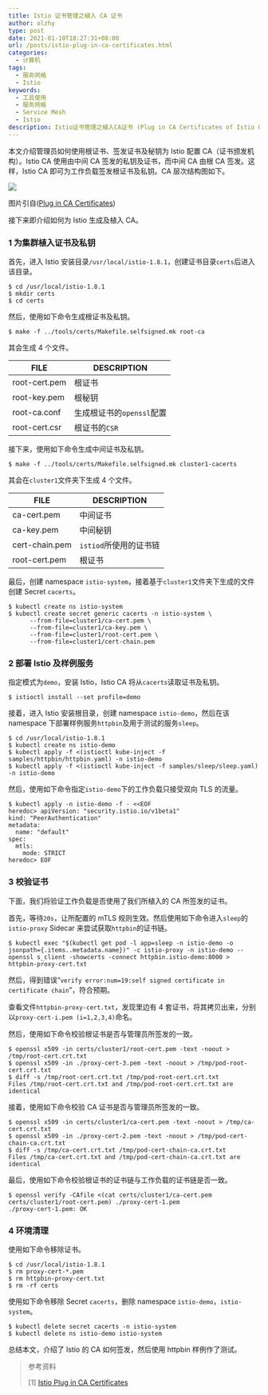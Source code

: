 ```yaml
---
title: Istio 证书管理之植入 CA 证书
author: olzhy
type: post
date: 2021-01-10T18:27:31+08:00
url: /posts/istio-plug-in-ca-certificates.html
categories:
  - 计算机
tags:
  - 服务网格
  - Istio
keywords:
  - 工具使用
  - 服务网格
  - Service Mesh
  - Istio
description: Istio证书管理之植入CA证书 (Plug in CA Certificates of Istio Certificate Management)
---
```


本文介绍管理员如何使用根证书、签发证书及秘钥为 Istio 配置 CA（证书颁发机构）。Istio CA 使用由中间 CA 签发的私钥及证书，而中间 CA 由根 CA 签发。这样，Istio CA 即可为工作负载签发根证书及私钥。CA 层次结构图如下。

![](https://olzhy.github.io/static/images/uploads/2021/01/ca-hierarchy.svg#center)

图片引自([Plug in CA Certificates](https://istio.io/latest/docs/tasks/security/cert-management/plugin-ca-cert/))

接下来即介绍如何为 Istio 生成及植入 CA。

### 1 为集群植入证书及私钥

首先，进入 Istio 安装目录`/usr/local/istio-1.8.1`，创建证书目录`certs`后进入该目录。

```shell
$ cd /usr/local/istio-1.8.1
$ mkdir certs
$ cd certs
```

然后，使用如下命令生成根证书及私钥。

```shell
$ make -f ../tools/certs/Makefile.selfsigned.mk root-ca
```

其会生成 4 个文件。

| FILE          | DESCRIPTION               |
| ------------- | ------------------------- |
| root-cert.pem | 根证书                    |
| root-key.pem  | 根秘钥                    |
| root-ca.conf  | 生成根证书的`openssl`配置 |
| root-cert.csr | 根证书的`CSR`             |

接下来，使用如下命令生成中间证书及私钥。

```shell
$ make -f ../tools/certs/Makefile.selfsigned.mk cluster1-cacerts
```

其会在`cluster1`文件夹下生成 4 个文件。

| FILE           | DESCRIPTION            |
| -------------- | ---------------------- |
| ca-cert.pem    | 中间证书               |
| ca-key.pem     | 中间秘钥               |
| cert-chain.pem | `istiod`所使用的证书链 |
| root-cert.pem  | 根证书                 |

最后，创建 namespace `istio-system`，接着基于`cluster1`文件夹下生成的文件创建 Secret `cacerts`。

```shell
$ kubectl create ns istio-system
$ kubectl create secret generic cacerts -n istio-system \
      --from-file=cluster1/ca-cert.pem \
      --from-file=cluster1/ca-key.pem \
      --from-file=cluster1/root-cert.pem \
      --from-file=cluster1/cert-chain.pem
```

### 2 部署 Istio 及样例服务

指定模式为`demo`，安装 Istio，Istio CA 将从`cacerts`读取证书及私钥。

```shell
$ istioctl install --set profile=demo
```

接着，进入 Istio 安装根目录，创建 namespace `istio-demo`，然后在该 namespace 下部署样例服务`httpbin`及用于测试的服务`sleep`。

```shell
$ cd /usr/local/istio-1.8.1
$ kubectl create ns istio-demo
$ kubectl apply -f <(istioctl kube-inject -f samples/httpbin/httpbin.yaml) -n istio-demo
$ kubectl apply -f <(istioctl kube-inject -f samples/sleep/sleep.yaml) -n istio-demo
```

然后，使用如下命令指定`istio-demo`下的工作负载只接受双向 TLS 的流量。

```shell
$ kubectl apply -n istio-demo -f - <<EOF
heredoc> apiVersion: "security.istio.io/v1beta1"
kind: "PeerAuthentication"
metadata:
  name: "default"
spec:
  mtls:
    mode: STRICT
heredoc> EOF
```

### 3 校验证书

下面，我们将验证工作负载是否使用了我们所植入的 CA 所签发的证书。

首先，等待`20s`，让所配置的 mTLS 规则生效。然后使用如下命令进入`sleep`的`istio-proxy` Sidecar 来尝试获取`httpbin`的证书链。

```shell
$ kubectl exec "$(kubectl get pod -l app=sleep -n istio-demo -o jsonpath={.items..metadata.name})" -c istio-proxy -n istio-demo -- openssl s_client -showcerts -connect httpbin.istio-demo:8000 > httpbin-proxy-cert.txt
```

然后，得到错误“`verify error:num=19:self signed certificate in certificate chain`”，符合预期。

查看文件`httpbin-proxy-cert.txt`，发现里边有 4 套证书，将其拷贝出来，分别以`proxy-cert-i.pem (i=1,2,3,4)`命名。

然后，使用如下命令校验根证书是否与管理员所签发的一致。

```shell
$ openssl x509 -in certs/cluster1/root-cert.pem -text -noout > /tmp/root-cert.crt.txt
$ openssl x509 -in ./proxy-cert-3.pem -text -noout > /tmp/pod-root-cert.crt.txt
$ diff -s /tmp/root-cert.crt.txt /tmp/pod-root-cert.crt.txt
Files /tmp/root-cert.crt.txt and /tmp/pod-root-cert.crt.txt are identical
```

接着，使用如下命令校验 CA 证书是否与管理员所签发的一致。

```shell
$ openssl x509 -in certs/cluster1/ca-cert.pem -text -noout > /tmp/ca-cert.crt.txt
$ openssl x509 -in ./proxy-cert-2.pem -text -noout > /tmp/pod-cert-chain-ca.crt.txt
$ diff -s /tmp/ca-cert.crt.txt /tmp/pod-cert-chain-ca.crt.txt
Files /tmp/ca-cert.crt.txt and /tmp/pod-cert-chain-ca.crt.txt are identical
```

最后，使用如下命令校验根证书的证书链与工作负载的证书链是否一致。

```shell
$ openssl verify -CAfile <(cat certs/cluster1/ca-cert.pem certs/cluster1/root-cert.pem) ./proxy-cert-1.pem
./proxy-cert-1.pem: OK
```

### 4 环境清理

使用如下命令移除证书。

```shell
$ cd /usr/local/istio-1.8.1
$ rm proxy-cert-*.pem
$ rm httpbin-proxy-cert.txt
$ rm -rf certs
```

使用如下命令移除 Secret `cacerts`，删除 namespace `istio-demo`，`istio-system`。

```shell
$ kubectl delete secret cacerts -n istio-system
$ kubectl delete ns istio-demo istio-system
```

总结本文，介绍了 Istio 的 CA 如何签发，然后使用 httpbin 样例作了测试。

> 参考资料
>
> [1] [Istio Plug in CA Certificates](https://istio.io/latest/docs/tasks/security/cert-management/plugin-ca-cert/)

